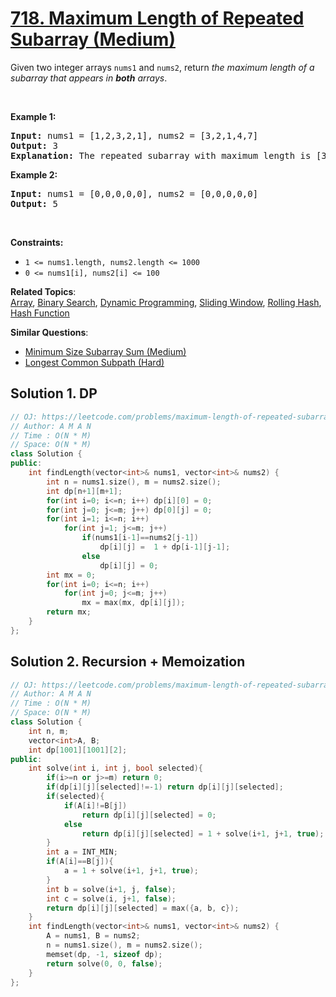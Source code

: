 # [718. Maximum Length of Repeated Subarray (Medium)](https://leetcode.com/problems/maximum-length-of-repeated-subarray/)

<p>Given two integer arrays <code>nums1</code> and <code>nums2</code>, return <em>the maximum length of a subarray that appears in <strong>both</strong> arrays</em>.</p>

<p>&nbsp;</p>
<p><strong>Example 1:</strong></p>

<pre><strong>Input:</strong> nums1 = [1,2,3,2,1], nums2 = [3,2,1,4,7]
<strong>Output:</strong> 3
<strong>Explanation:</strong> The repeated subarray with maximum length is [3,2,1].
</pre>

<p><strong>Example 2:</strong></p>

<pre><strong>Input:</strong> nums1 = [0,0,0,0,0], nums2 = [0,0,0,0,0]
<strong>Output:</strong> 5
</pre>

<p>&nbsp;</p>
<p><strong>Constraints:</strong></p>

<ul>
	<li><code>1 &lt;= nums1.length, nums2.length &lt;= 1000</code></li>
	<li><code>0 &lt;= nums1[i], nums2[i] &lt;= 100</code></li>
</ul>


**Related Topics**:  
[Array](https://leetcode.com/tag/array/), [Binary Search](https://leetcode.com/tag/binary-search/), [Dynamic Programming](https://leetcode.com/tag/dynamic-programming/), [Sliding Window](https://leetcode.com/tag/sliding-window/), [Rolling Hash](https://leetcode.com/tag/rolling-hash/), [Hash Function](https://leetcode.com/tag/hash-function/)

**Similar Questions**:
* [Minimum Size Subarray Sum (Medium)](https://leetcode.com/problems/minimum-size-subarray-sum/)
* [Longest Common Subpath (Hard)](https://leetcode.com/problems/longest-common-subpath/)

## Solution 1. DP 

```cpp
// OJ: https://leetcode.com/problems/maximum-length-of-repeated-subarray/
// Author: A M A N
// Time : O(N * M)
// Space: O(N * M)
class Solution {
public:
    int findLength(vector<int>& nums1, vector<int>& nums2) {
        int n = nums1.size(), m = nums2.size();
        int dp[n+1][m+1];
        for(int i=0; i<=n; i++) dp[i][0] = 0;
        for(int j=0; j<=m; j++) dp[0][j] = 0;
        for(int i=1; i<=n; i++)
            for(int j=1; j<=m; j++)
                if(nums1[i-1]==nums2[j-1])
                    dp[i][j] =  1 + dp[i-1][j-1];
                else
                    dp[i][j] = 0;
        int mx = 0;
        for(int i=0; i<=n; i++)
            for(int j=0; j<=m; j++)
                mx = max(mx, dp[i][j]);
        return mx;
    }
};
```

## Solution 2. Recursion + Memoization

```cpp
// OJ: https://leetcode.com/problems/maximum-length-of-repeated-subarray/
// Author: A M A N
// Time : O(N * M)
// Space: O(N * M)
class Solution {
    int n, m;
    vector<int>A, B;
    int dp[1001][1001][2];
public:
    int solve(int i, int j, bool selected){
        if(i>=n or j>=m) return 0;
        if(dp[i][j][selected]!=-1) return dp[i][j][selected];
        if(selected){
            if(A[i]!=B[j])
                return dp[i][j][selected] = 0;
            else
                return dp[i][j][selected] = 1 + solve(i+1, j+1, true);
        }
        int a = INT_MIN;
        if(A[i]==B[j]){
            a = 1 + solve(i+1, j+1, true);
        }
        int b = solve(i+1, j, false);
        int c = solve(i, j+1, false);
        return dp[i][j][selected] = max({a, b, c});
    }
    int findLength(vector<int>& nums1, vector<int>& nums2) {
        A = nums1, B = nums2;
        n = nums1.size(), m = nums2.size();
        memset(dp, -1, sizeof dp);
        return solve(0, 0, false);
    }
};       
```